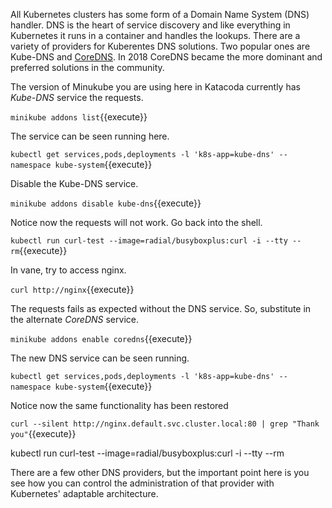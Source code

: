 All Kubernetes clusters has some form of a Domain Name System (DNS) handler. DNS is the heart of service discovery and like everything in Kubernetes it runs in a container and handles the lookups. There are a variety of providers for Kuberentes DNS solutions. Two popular ones are Kube-DNS and [CoreDNS](https://coredns.io/). In 2018 CoreDNS became the more dominant and preferred solutions in the community.

The version of Minukube you are using here in Katacoda currently has _Kube-DNS_ service the requests.

`minikube addons list`{{execute}}

The service can be seen running here.

`kubectl get services,pods,deployments -l 'k8s-app=kube-dns' --namespace kube-system`{{execute}}

Disable the Kube-DNS service.

`minikube addons disable kube-dns`{{execute}}

Notice now the requests will not work. Go back into the shell.

`kubectl run curl-test --image=radial/busyboxplus:curl -i --tty --rm`{{execute}}

In vane, try to access nginx.

`curl http://nginx`{{execute}}

The requests fails as expected without the DNS service. So, substitute in the alternate _CoreDNS_ service.

`minikube addons enable coredns`{{execute}}

The new DNS service can be seen running.

`kubectl get services,pods,deployments -l 'k8s-app=kube-dns' --namespace kube-system`{{execute}}

Notice now the same functionality has been restored

`curl --silent http://nginx.default.svc.cluster.local:80 | grep "Thank you"`{{execute}}

kubectl run curl-test --image=radial/busyboxplus:curl -i --tty --rm

There are a few other DNS providers, but the important point here is you see how you can control the administration of that provider with Kubernetes' adaptable architecture.